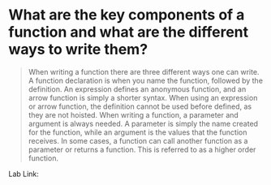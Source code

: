 # What are the key components of a function and what are the different ways to write them?
> When writing a function there are three different ways one can write. A function declaration is when you name the function, followed by the definition. An expression defines an anonymous function, and an arrow function is simply a shorter syntax. When using an expression or arrow function, the definition cannot be used before defined, as they are not hoisted. When writing a function, a parameter and argument is always needed. A parameter is simply the name created for the function, while an argument is the values that the function receives. In some cases, a function can call another function as a parameter or returns a function. This is referred to as a higher order function. 

Lab Link: